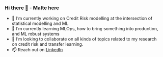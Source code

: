 ### Hi there 👋  - Malte here

<!--
**MalteLeuschner/MalteLeuschner** is a ✨ _special_ ✨ repository because its `README.md` (this file) appears on your GitHub profile.

Here are some ideas to get you started:
-->

- 🔭 I’m currently working on Credit Risk modelling at the intersection of statistical modelling and ML
- 🌱 I’m currently learning MLOps, how to bring something into production, and ML robust systems
- 👯 I’m looking to collaborate on all kinds of topics related to my research on credit risk and transfer learning. 
- 📫 Reach out on [LinkedIn](https://www.linkedin.com/in/malte-leuschner/)

